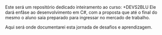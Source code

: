 Este será um repositório dedicado inteiramento ao curso:
+DEVS2BLU
Ele dará enfâse ao desenvolvimento em C#, com a proposta que até o final do mesmo
o aluno saia preparado para ingressar no mercado de trabalho.

Aqui será onde documentarei esta jornada de desafios e aprendizagem.
